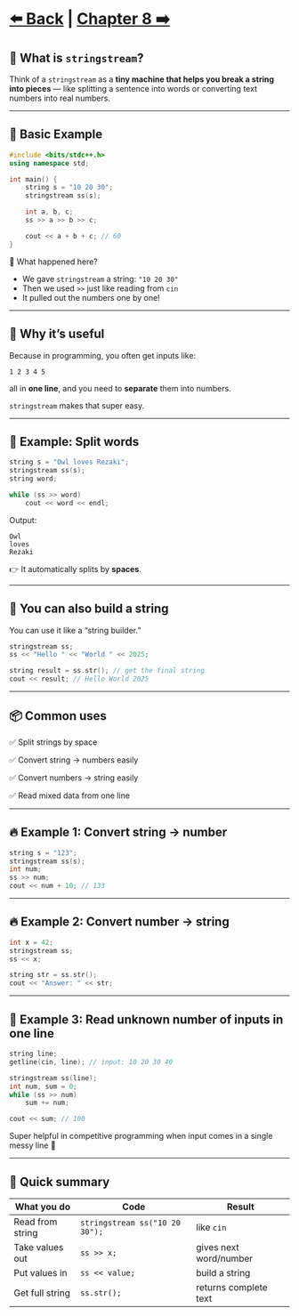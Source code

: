 # [⬅️ Back](./other_trick.md) | [Chapter 8 ➡️](./chapter_08.md)

## 🧃 What is `stringstream`?

Think of a `stringstream` as a **tiny machine that helps you break a string into pieces** — like splitting a sentence into words or converting text numbers into real numbers.

---

## 🍪 Basic Example

```cpp
#include <bits/stdc++.h>
using namespace std;

int main() {
    string s = "10 20 30";
    stringstream ss(s);

    int a, b, c;
    ss >> a >> b >> c;

    cout << a + b + c; // 60
}

```

🧠 What happened here?

- We gave `stringstream` a string: `"10 20 30"`
- Then we used `>>` just like reading from `cin`
- It pulled out the numbers one by one!

---

## 🧩 Why it’s useful

Because in programming, you often get inputs like:

```
1 2 3 4 5
```

all in **one line**, and you need to **separate** them into numbers.

`stringstream` makes that super easy.

---

## 💬 Example: Split words

```cpp
string s = "Owl loves Rezaki";
stringstream ss(s);
string word;

while (ss >> word)
    cout << word << endl;
```

Output:

```
Owl
loves
Rezaki
```

👉 It automatically splits by **spaces**.

---

## 🔄 You can also build a string

You can use it like a “string builder.”

```cpp
stringstream ss;
ss << "Hello " << "World " << 2025;

string result = ss.str(); // get the final string
cout << result; // Hello World 2025
```

---

## 📦 Common uses

✅ Split strings by space

✅ Convert string → numbers easily

✅ Convert numbers → string easily

✅ Read mixed data from one line

---

## 🔥 Example 1: Convert string → number

```cpp
string s = "123";
stringstream ss(s);
int num;
ss >> num;
cout << num + 10; // 133
```

---

## 🔥 Example 2: Convert number → string

```cpp
int x = 42;
stringstream ss;
ss << x;

string str = ss.str();
cout << "Answer: " << str;
```

---

## 🧮 Example 3: Read unknown number of inputs in one line

```cpp
string line;
getline(cin, line); // input: 10 20 30 40

stringstream ss(line);
int num, sum = 0;
while (ss >> num)
    sum += num;

cout << sum; // 100
```

Super helpful in competitive programming when input comes in a single messy line 🏁

---

## 🧠 Quick summary

| What you do      | Code                           | Result                 |
| ---------------- | ------------------------------ | ---------------------- |
| Read from string | `stringstream ss("10 20 30");` | like `cin`             |
| Take values out  | `ss >> x;`                     | gives next word/number |
| Put values in    | `ss << value;`                 | build a string         |
| Get full string  | `ss.str();`                    | returns complete text  |
